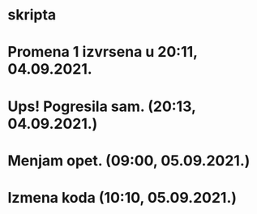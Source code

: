 # skripta

# Promena 1 izvrsena u 20:11, 04.09.2021.

# Ups! Pogresila sam. (20:13, 04.09.2021.)

# Menjam opet. (09:00, 05.09.2021.)

# Izmena koda (10:10, 05.09.2021.)